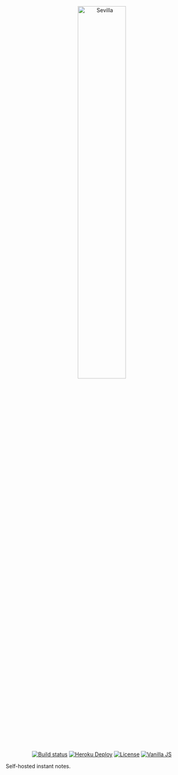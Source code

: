 <p align="center">
  <img alt="Sevilla" src="https://user-images.githubusercontent.com/6868935/63655563-a5f11d00-c789-11e9-9e4c-225312a9d598.png" width="50%">
  <br/>
  <a href="https://travis-ci.org/federicotdn/sevilla"><img alt="Build status" src="https://travis-ci.org/federicotdn/sevilla.svg?branch=master"></a>
  <a href="https://heroku.com/deploy"><img alt="Heroku Deploy" src="https://img.shields.io/static/v1?label=heroku&message=deploy&color=blueviolet"></a>
  <a href="https://github.com/federicotdn/sevilla/blob/master/LICENSE"><img alt="License" src="https://img.shields.io/github/license/federicotdn/sevilla"></a> 
  <a href="http://vanilla-js.com/"><img alt="Vanilla JS" src="https://img.shields.io/static/v1?label=vanilla&message=js&labelColor=e8b730&color=555555"></a>
</p>

Self-hosted instant notes.
